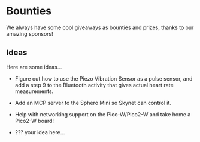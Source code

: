 # Bounties

We always have some cool giveaways as bounties and prizes, thanks to our amazing sponsors!

## Ideas

Here are some ideas...

- Figure out how to use the Piezo Vibration Sensor as a pulse sensor, and add a step 9 to the Bluetooth activity that gives actual heart rate measurements.

- Add an MCP server to the Sphero Mini so Skynet can control it.

- Help with networking support on the Pico-W/Pico2-W and take home a Pico2-W board!

- ??? your idea here...

